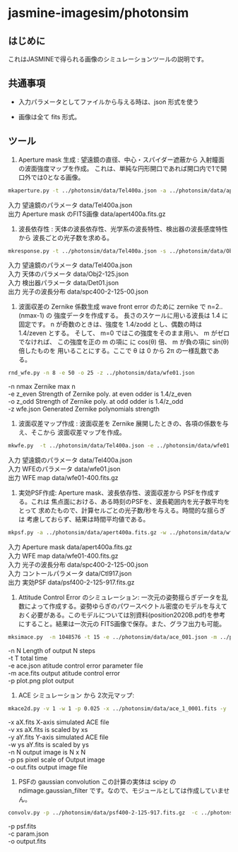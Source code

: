 # jasmine-imagesim/photonsim 

## はじめに

これはJASMINEで得られる画像のシミュレーションツールの説明です。

## 共通事項

* 入力パラメータとしてファイルから与える時は、json 形式を使う

* 画像は全て fits 形式。

## ツール

1. Aperture mask 生成 : 
望遠鏡の直径、中心・スパイダー遮蔽から 入射瞳面の波面強度マップを作成。
これは、単純な円形開口であれば開口内で1で開口外では0となる画像。
```sh
mkaperture.py -t ../photonsim/data/Tel400a.json -a ../photonsim/data/apert400a.fits.gz
```
入力 望遠鏡のパラメータ        data/Tel400a.json  
出力 Aperture mask のFITS画像  data/apert400a.fits.gz

1. 波長依存性 :
天体の波長依存性、光学系の波長特性、検出器の波長感度特性から
波長ごとの光子数を求める。
```sh
mkresponse.py -t ../photonsim/data/Tel400a.json -s ../photonsim/data/Obj2-125.json -d ../photonsim/data/Det01.json -r ../photonsim/data/spc400-2-125-00.json
```
入力 望遠鏡のパラメータ data/Tel400a.json  
入力 天体のパラメータ   data/Obj2-125.json  
入力 検出器パラメータ   data/Det01.json   
出力 光子の波長分布     data/spc400-2-125-00.json

1. 波面収差の Zernike 係数生成
wave front error のために zernike で n=2..(nmax-1) の 強度データを作成する。
長さのスケールに用いる波長は 1.4 に固定です。
n が奇数のときは、強度を 1.4/zodd とし、偶数の時は 1.4/zeven とする。
そして、 m=0 ではこの強度をそのまま用い、 m がゼロでなければ、
この強度を正の m の項に に cos(θ) 倍、 m が負の項に sin(θ) 倍したものを
用いることにする。ここで θ は 0 から 2π の一様乱数である。
```sh
rnd_wfe.py -n 8 -e 50 -o 25 -z ../photonsim/data/wfe01.json
```
   -n nmax      Zernike max n  
   -e z_even    Strength of Zernike poly. at even odder is 1.4/z_even  
   -o z_odd     Strength of Zernike poly. at odd  odder is 1.4/z_odd   
   -z wfe.json  Generated Zernike polynomials strength  

1. 波面収差マップ作成 :
波面収差を Zernike 展開したときの、各項の係数を与え、そこから
波面収差マップを作成。
```sh
mkwfe.py  -t ../photonsim/data/Tel400a.json -e ../photonsim/data/wfe01.json -m ../photonsim/data/wfe01-400.fits.gz
```
入力 望遠鏡のパラメータ data/Tel400a.json  
入力 WFEのパラメータ    data/wfe01.json  
出力 WFE map            data/wfe01-400.fits.gz  

1. 実効PSF作成:
Aperture mask、波長依存性、波面収差から PSFを作成する。これは
焦点面における、ある時刻のPSFを、波長範囲内を光子数平均をとって
求めたもので、計算セルごとの光子数/秒を与える。時間的な揺らぎは
考慮しておらず、結果は時間平均値である。
```sh
mkpsf.py -a ../photonsim/data/apert400a.fits.gz -w ../photonsim/data/wfe01-400.fits.gz -s ../photonsim/data/spc400-2-125-00.json -c ../photonsim/data/Ctl917.json -p ../photonsim/data/psf400-2-125-917.fits.gz
```
入力  Aperture mask        data/apert400a.fits.gz  
入力  WFE map              data/wfe01-400.fits.gz  
入力  光子の波長分布       data/spc400-2-125-00.json  
入力  コントールパラメータ data/Ctl917.json  
出力  実効PSF              data/psf400-2-125-917.fits.gz  

1. Attitude Control Error のシミュレーション:
一次元の姿勢揺らぎデータを乱数によって作成する。姿勢ゆらぎのパワースペクトル密度のモデルを与えておく必要がある。このモデルについては別資料(position2020B.pdf)を参考にすること。結果は一次元の FITS画像で保存。また、グラフ出力も可能。
```sh
mksimace.py  -n 1048576 -t 15 -e ../photonsim/data/ace_001.json -m ../photonsim/data/ace_1_0001.fits -p ../photonsim/data/ace_1_1.png
```
  -n N         Length of output N steps  
  -t T         total time  
  -e ace.json  atitude control error parameter file  
  -m ace.fits  output atitude control error  
  -p plot.png  plot output  

1. ACE シミュレーション から 2次元マップ:
```sh
mkace2d.py -v 1 -w 1 -p 0.025 -x ../photonsim/data/ace_1_0001.fits -y ../photonsim/data/ace_1_0002.fits -n 520 -o ../photonsim/data/ace2d_001_00010002.fits
```
   -x aX.fits   X-axis simulated ACE file  
   -v xs        aX.fits is scaled by xs  
   -y aY.fits   Y-axis simulated ACE file  
   -w ys        aY.fits is scaled by ys  
   -n N         output image is N x N   
   -p ps        pixel scale of Output image  
   -o out.fits  output image file  

1. PSFの gaussian convolution 
この計算の実体は scipy の ndimage.gaussian_filter です。なので、モジュールとしては作成していません。
```sh
convolv.py -p ../photonsim/data/psf400-2-125-917.fits.gz  -c ../photonsim/data/ace_152.json -o ../photonsim/data/psf400-2-125-917-152.fits.gz
```
   -p psf.fits  
   -c param.json  
   -o output.fits  
